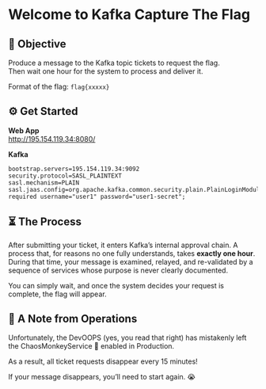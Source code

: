 # Welcome to Kafka Capture The Flag

## 🎯 Objective
Produce a message to the Kafka topic tickets to request the flag.  
Then wait one hour for the system to process and deliver it.

Format of the flag: `flag{xxxxx}`

## ⚙️ Get Started
**Web App**  
http://195.154.119.34:8080/  

**Kafka**
````properties
bootstrap.servers=195.154.119.34:9092
security.protocol=SASL_PLAINTEXT
sasl.mechanism=PLAIN
sasl.jaas.config=org.apache.kafka.common.security.plain.PlainLoginModule required username="user1" password="user1-secret";
````

## ⏳ The Process
After submitting your ticket, it enters Kafka’s internal approval chain. A process that, for reasons no one fully understands, takes **exactly one hour**.  
During that time, your message is examined, relayed, and re-validated by a sequence of services whose purpose is never clearly documented.

You can simply wait, and once the system decides your request is complete, the flag will appear.

## 🐒 A Note from Operations
Unfortunately, the DevOOPS (yes, you read that right) has mistakenly left the ChaosMonkeyService 🙊 enabled in Production.

As a result, all ticket requests disappear every 15 minutes!

If your message disappears, you’ll need to start again. 😭